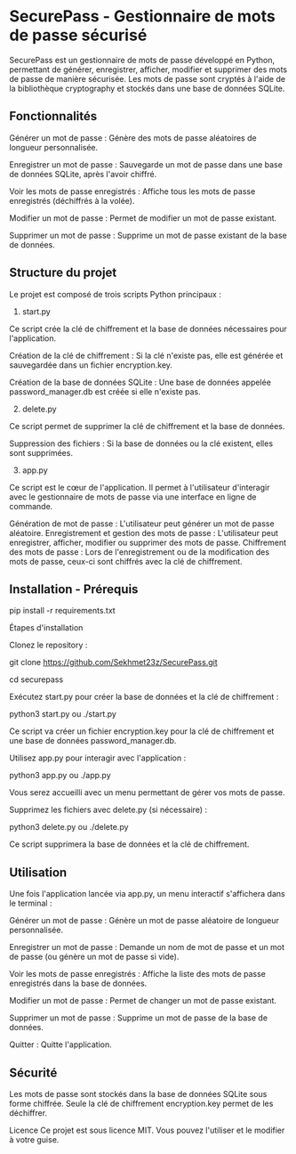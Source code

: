 # SecurePass - Gestionnaire de mots de passe sécurisé
SecurePass est un gestionnaire de mots de passe développé en Python, permettant de générer, enregistrer, afficher, modifier et supprimer des mots de passe de manière sécurisée. Les mots de passe sont cryptés à l'aide de la bibliothèque cryptography et stockés dans une base de données SQLite.

## Fonctionnalités

Générer un mot de passe : Génère des mots de passe aléatoires de longueur personnalisée.

Enregistrer un mot de passe : Sauvegarde un mot de passe dans une base de données SQLite, après l'avoir chiffré.

Voir les mots de passe enregistrés : Affiche tous les mots de passe enregistrés (déchiffrés à la volée).

Modifier un mot de passe : Permet de modifier un mot de passe existant.

Supprimer un mot de passe : Supprime un mot de passe existant de la base de données.

## Structure du projet

Le projet est composé de trois scripts Python principaux :

1. start.py

Ce script crée la clé de chiffrement et la base de données nécessaires pour l'application.

Création de la clé de chiffrement : Si la clé n'existe pas, elle est générée et sauvegardée dans un fichier encryption.key.

Création de la base de données SQLite : Une base de données appelée password_manager.db est créée si elle n'existe pas.

2. delete.py

Ce script permet de supprimer la clé de chiffrement et la base de données.

Suppression des fichiers : Si la base de données ou la clé existent, elles sont supprimées.

3. app.py

Ce script est le cœur de l'application. Il permet à l'utilisateur d'interagir avec le gestionnaire de mots de passe via une interface en ligne de commande.

Génération de mot de passe : L'utilisateur peut générer un mot de passe aléatoire.
Enregistrement et gestion des mots de passe : L'utilisateur peut enregistrer, afficher, modifier ou supprimer des mots de passe.
Chiffrement des mots de passe : Lors de l'enregistrement ou de la modification des mots de passe, ceux-ci sont chiffrés avec la clé de chiffrement.

## Installation - Prérequis

pip install -r requirements.txt

Étapes d'installation

Clonez le repository :

git clone https://github.com/Sekhmet23z/SecurePass.git

cd securepass

Exécutez start.py pour créer la base de données et la clé de chiffrement :

python3 start.py ou ./start.py

Ce script va créer un fichier encryption.key pour la clé de chiffrement et une base de données password_manager.db.

Utilisez app.py pour interagir avec l'application :

python3 app.py ou ./app.py

Vous serez accueilli avec un menu permettant de gérer vos mots de passe.

Supprimez les fichiers avec delete.py (si nécessaire) :

python3 delete.py ou ./delete.py

Ce script supprimera la base de données et la clé de chiffrement.

## Utilisation

Une fois l'application lancée via app.py, un menu interactif s'affichera dans le terminal :

Générer un mot de passe : Génère un mot de passe aléatoire de longueur personnalisée.

Enregistrer un mot de passe : Demande un nom de mot de passe et un mot de passe (ou génère un mot de passe si vide).

Voir les mots de passe enregistrés : Affiche la liste des mots de passe enregistrés dans la base de données.

Modifier un mot de passe : Permet de changer un mot de passe existant.

Supprimer un mot de passe : Supprime un mot de passe de la base de données.

Quitter : Quitte l'application.

## Sécurité

Les mots de passe sont stockés dans la base de données SQLite sous forme chiffrée.
Seule la clé de chiffrement encryption.key permet de les déchiffrer.

Licence
Ce projet est sous licence MIT. Vous pouvez l'utiliser et le modifier à votre guise.
